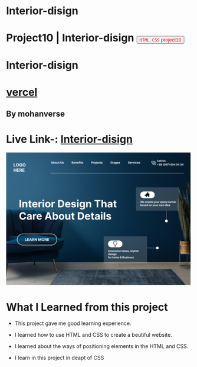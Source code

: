 # Interior-disign
# Project10 | Interior-disign <a><button name="button" style = "color: red" onclick="https:">`HTML CSS` project10</button></a>
# Interior-disign
# [vercel](https://vercel.com/mohanverse/headphones-web/5GqSPhbKfyefDhnJ4txhnFBzX9SX)

## By mohanverse

# Live Link-: [Interior-disign](Interior-disign)

![project 10](./download.png)

# What I Learned from this project

* This project gave me good learning experience.

* I learned how to use HTML and CSS to create a beutiful website.

* I learned about the ways of positioning elements in the HTML and CSS.
* I learn in this project in deapt of CSS
